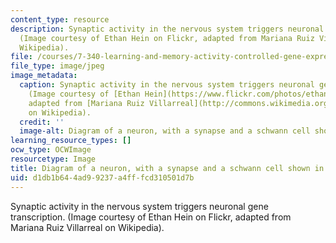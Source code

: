 ```yaml
---
content_type: resource
description: Synaptic activity in the nervous system triggers neuronal gene transcription.
  (Image courtesy of Ethan Hein on Flickr, adapted from Mariana Ruiz Villarreal on
  Wikipedia).
file: /courses/7-340-learning-and-memory-activity-controlled-gene-expression-in-the-nervous-system-fall-2009/d1db1b644ad99237a4fffcd310501d7b_7-340f09.jpg
file_type: image/jpeg
image_metadata:
  caption: Synaptic activity in the nervous system triggers neuronal gene transcription.
    (Image courtesy of [Ethan Hein](https://www.flickr.com/photos/ethanhein/) on Flickr,
    adapted from [Mariana Ruiz Villarreal](http://commons.wikimedia.org/wiki/File:Complete_neuron_cell_diagram_de.svg)
    on Wikipedia).
  credit: ''
  image-alt: Diagram of a neuron, with a synapse and a schwann cell shown in detail.
learning_resource_types: []
ocw_type: OCWImage
resourcetype: Image
title: Diagram of a neuron, with a synapse and a schwann cell shown in detail
uid: d1db1b64-4ad9-9237-a4ff-fcd310501d7b
---
```

Synaptic activity in the nervous system triggers neuronal gene transcription. (Image courtesy of Ethan Hein on Flickr, adapted from Mariana Ruiz Villarreal on Wikipedia).

